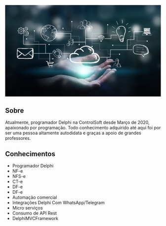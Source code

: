 <img src="https://github.com/AndersondaCampo/AndersondaCampo/blob/Master/header.jpg" width="1000px">

<h2>Sobre</h2>
Atualmente, programador Delphi na ControlSoft desde Março de 2020, apaixonado por programação.
Todo conhecimento adquirido até aqui foi por ser uma pessoa altamente autodidata e graças a apoio de grandes professores.

<h2>Conhecimentos</h2>

- Programador Delphi
- NF-e
- NFS-e
- CT-e
- DF-e
- DF-e
- Automação comercial
- Integrações Delphi Com WhatsApp/Telegram
- Micro serviços
- Consumo de API Rest
- DelphiMVCFramework

<!--
**AndersondaCampo/AndersondaCampo** is a ✨ _special_ ✨ repository because its `README.md` (this file) appears on your GitHub profile.
